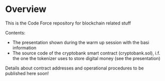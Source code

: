 # Overview
This is the Code Force repository for blockchain related stuff

Contents:
- The presentation shown during the warm up session with the basi information
- The source code of the cryptobank smart contract (cryptobank.sol), i.f. the one the tokenizer uses to store digital money (see the presentation)

Details about contract addresses and operational procedures to be published here soon!
